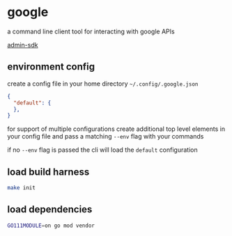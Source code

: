 # google

a command line client tool for interacting with google APIs

[admin-sdk](https://developers.google.com/admin-sdk/directory/v1/quickstart/go)

## 


## environment config

create a config file in your home directory `~/.config/.google.json`

```json
{
  "default": {
  },
}
```

for support of multiple configurations create additional top level elements in your config file and pass a matching `--env` flag with your commands

if no `--env` flag is passed the cli will load the `default` configuration

## load build harness

```sh
make init
```

## load dependencies

```sh
GO111MODULE=on go mod vendor
```
